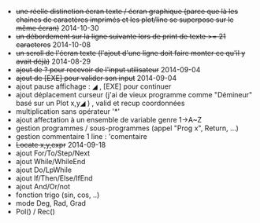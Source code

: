 - ~~une réelle distinction écran texte / écran graphique (parce que là les chaines de caractères imprimés et les plot/line se superpose sur le même écran)~~ 2014-10-30
- ~~un débordement sur la ligne suivante lors de print de texte >= 21 caracteres~~ 2014-10-08
- ~~un scroll de l'écran texte (l'ajout d'une ligne doit faire monter ce qu'il y avait déjà)~~ 2014-08-29
- ~~ajout de ? pour recevoir de l'input utilisateur~~ 2014-09-04
- ~~ajout de [EXE] pour valider son input~~ 2014-09-04
- ajout pause affichage : ◢ , [EXE] pour continuer
- ajout déplacement curseur (j'ai de vieux programme comme "Démineur" basé sur un Plot x,y◢ ) , valid et recup coordonnées
- multiplication sans opérateur '*'
- ajout affectation à un ensemble de variable genre 1→A~Z
- gestion programmes / sous-programmes (appel "Prog x", Return, ...)
- gestion commentaire 1 line : 'comentaire
- ~~Locate x,y,expr~~ 2014-09-18
- ajout For/To/Step/Next
- ajout While/WhileEnd
- ajout Do/LpWhile
- ajout If/Then/Else/IfEnd 
- ajout And/Or/not
- fonction trigo (sin, cos, ..)
- mode Deg, Rad, Grad
- Pol() / Rec()
